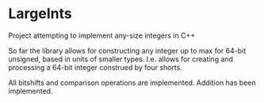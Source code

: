 # LargeInts
Project attempting to implement any-size integers in C++

So far the library allows for constructing any integer up to max for 64-bit unsigned, based in units of smaller types. I.e. allows for creating and processing
a 64-bit integer construed by four shorts. 

All bitshifts and comparison operations are implemented.
Addition has been implemented.
